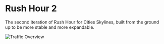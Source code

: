 # Rush Hour 2
The second iteration of Rush Hour for Cities Skylines, built from the ground up to be more stable and more expandable.

![Traffic Overview](/Steam/Gif_TrafficOverview.gif)
